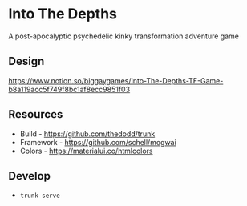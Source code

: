 # Into The Depths

A post-apocalyptic psychedelic kinky transformation adventure game

## Design

<https://www.notion.so/biggaygames/Into-The-Depths-TF-Game-b8a119acc5f749f8bc1af8ecc9851f03>

## Resources

- Build - <https://github.com/thedodd/trunk>
- Framework - <https://github.com/schell/mogwai>
- Colors - <https://materialui.co/htmlcolors>

## Develop

- `trunk serve`
